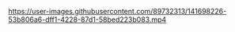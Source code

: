 https://user-images.githubusercontent.com/89732313/141698226-53b806a6-dff1-4228-87d1-58bed223b083.mp4
